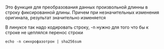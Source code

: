 Это функция для преобразования данных произвольной длинны в строку фиксированной длины. Причем при незначительных изменения оригинала, результат значительно изменяется

В линуксе так надо кодировать строку, -n нужно для того что бы к строке не цеплялся перенос строки
```shell
echo -n синхрофазотрoн | sha256sum
```